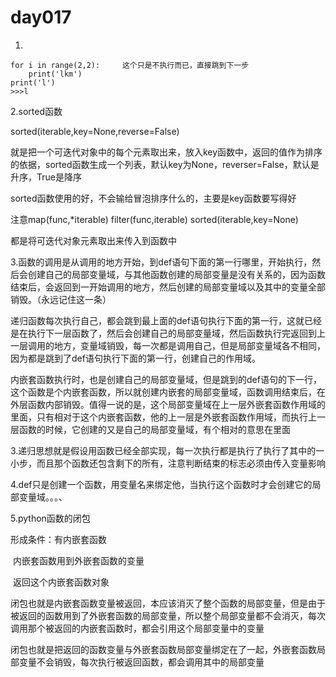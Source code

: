 # day017

1.

```python3
for i in range(2,2):     这个只是不执行而已，直接跳到下一步
    print('lkm')
print('l')
>>>l             
```

2.sorted函数

sorted(iterable,key=None,reverse=False)

就是把一个可迭代对象中的每个元素取出来，放入key函数中，返回的值作为排序的依据，sorted函数生成一个列表，默认key为None，reverser=False，默认是升序，True是降序

sorted函数使用的好，不会输给冒泡排序什么的，主要是key函数要写得好

注意map(func,*iterable) filter(func,iterable) sorted(iterable,key=None)

都是将可迭代对象元素取出来传入到函数中

3.函数的调用是从调用的地方开始，到def语句下面的第一行哪里，开始执行，然后会创建自己的局部变量域，与其他函数创建的局部变量是没有关系的，因为函数结束后，会返回到一开始调用的地方，然后创建的局部变量域以及其中的变量全部销毁。（永远记住这一条）

递归函数每次执行自己，都会跳到最上面的def语句执行下面的第一行，这就已经是在执行下一层函数了，然后会创建自己的局部变量域，然后函数执行完返回到上一层调用的地方，变量域销毁，每一次都是调用自己，但是局部变量域各不相同，因为都是跳到了def语句执行下面的第一行，创建自己的作用域。

内嵌套函数执行时，也是创建自己的局部变量域，但是跳到的def语句的下一行，这个函数是个内嵌套函数，所以就创建内嵌套的局部变量域，函数调用结束后，在外层函数内部销毁。值得一说的是，这个局部变量域在上一层外嵌套函数作用域的里面，只有相对于这个内嵌套函数，他的上一层是外嵌套函数作用域，而执行上一层函数的时候，它创建的又是自己的局部变量域，有个相对的意思在里面

3.递归思想就是假设用函数已经全部实现，每一次执行都是执行了执行了其中的一小步，而且那个函数还包含剩下的所有，注意判断结束的标志必须由传入变量影响

4.def只是创建一个函数，用变量名来绑定他，当执行这个函数时才会创建它的局部变量域。。。、

5.python函数的闭包

形成条件：有内嵌套函数

​                   内嵌套函数用到外嵌套函数的变量

​                    返回这个内嵌套函数对象

闭包也就是内嵌套函数变量被返回，本应该消灭了整个函数的局部变量，但是由于被返回的函数用到了外嵌套函数的局部变量，所以整个局部变量都不会消灭，每次调用那个被返回的内嵌套函数时，都会引用这个局部变量中的变量

闭包也就是把返回的函数变量与外嵌套函数局部变量绑定在了一起，外嵌套函数局部变量不会销毁，每次执行被返回函数，都会调用其中的局部变量